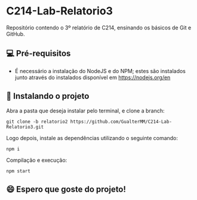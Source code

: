 # C214-Lab-Relatorio3
Repositório contendo o 3º relatório de C214, ensinando os básicos de Git e GitHub.

## 💻 Pré-requisitos
* É necessário a instalação do NodeJS e do NPM; estes são instalados junto através do instalados disponível em https://nodejs.org/en

## 🚀 Instalando o projeto

Abra a pasta que deseja instalar pelo terminal, e clone a branch:
```
git clone -b relatorio2 https://github.com/GualterMM/C214-Lab-Relatorio3.git
```

Logo depois, instale as dependências utilizando o seguinte comando:
```
npm i
```

Compilação e execução:
```
npm start
```


## 😄 Espero que goste do projeto!


